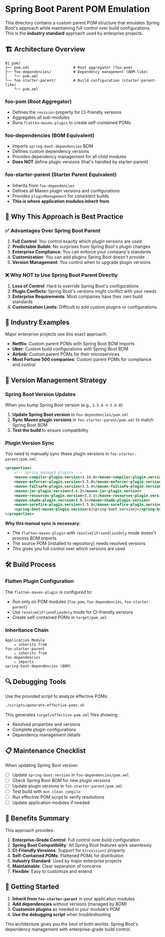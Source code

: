 # Spring Boot Parent POM Emulation

This directory contains a custom parent POM structure that emulates Spring Boot's approach while maintaining full control over build configurations. This is the **industry standard** approach used by enterprise projects.

## 🏗️ Architecture Overview

```none
01_pom/
├── pom.xml                    # Root aggregator (foo-pom)
├── foo-dependencies/          # Dependency management (BOM-like)
│   └── pom.xml
└── foo-starter-parent/        # Build configuration (starter-parent-like)
    └── pom.xml
```

### **foo-pom** (Root Aggregator)

- Defines the `revision` property for CI-friendly versions
- Aggregates all sub-modules
- Runs `flatten-maven-plugin` to create self-contained POMs

### **foo-dependencies** (BOM Equivalent)

- Imports `spring-boot-dependencies` BOM
- Defines custom dependency versions
- Provides dependency management for all child modules
- **Does NOT** define plugin versions (that's handled by starter-parent)

### **foo-starter-parent** (Starter Parent Equivalent)

- Inherits from `foo-dependencies`
- Defines all Maven plugin versions and configurations
- Provides `pluginManagement` for consistent builds
- **This is where application modules inherit from**

## 🎯 Why This Approach is Best Practice

### ✅ **Advantages Over Spring Boot Parent**

1. **Full Control**: You control exactly which plugin versions are used
2. **Predictable Builds**: No surprises from Spring Boot's plugin changes
3. **Enterprise Compliance**: You can enforce your company's standards
4. **Customization**: You can add plugins Spring Boot doesn't provide
5. **Version Management**: You control when to upgrade plugin versions

### ❌ **Why NOT to Use Spring Boot Parent Directly**

1. **Loss of Control**: Hard to override Spring Boot's configurations
2. **Plugin Conflicts**: Spring Boot's versions might conflict with your needs
3. **Enterprise Requirements**: Most companies have their own build standards
4. **Customization Limits**: Difficult to add custom plugins or configurations

## 🏢 Industry Examples

Major enterprise projects use this exact approach:

- **Netflix**: Custom parent POMs with Spring Boot BOM imports
- **Uber**: Custom build configurations with Spring Boot BOM
- **Airbnb**: Custom parent POMs for their microservices
- **Most Fortune 500 companies**: Custom parent POMs for compliance and control

## 🔄 Version Management Strategy

### **Spring Boot Version Updates**

When you bump Spring Boot version (e.g., `3.5.6` → `3.6.0`):

1. **Update Spring Boot version** in `foo-dependencies/pom.xml`
2. **Sync Maven plugin versions** in `foo-starter-parent/pom.xml` to match Spring Boot BOM
3. **Test the build** to ensure compatibility

### **Plugin Version Sync**

You need to manually sync these plugin versions in `foo-starter-parent/pom.xml`:

```xml
<properties>
    <!-- Spring managed plugins -->
    <maven-compiler-plugin.version>3.14.0</maven-compiler-plugin.version>
    <maven-enforcer-plugin.version>3.5.0</maven-enforcer-plugin.version>
    <maven-failsafe-plugin.version>3.5.4</maven-failsafe-plugin.version>
    <maven-jar-plugin.version>3.4.2</maven-jar-plugin.version>
    <maven-resources-plugin.version>3.3.1</maven-resources-plugin.version>
    <maven-shade-plugin.version>3.6.1</maven-shade-plugin.version>
    <maven-surefire-plugin.version>3.5.4</maven-surefire-plugin.version>
    <spring-boot-maven-plugin.version>${spring-boot.version}</spring-boot-maven-plugin.version>
</properties>
```

**Why this manual sync is necessary:**

- The `flatten-maven-plugin` with `resolveCiFriendliesOnly` mode doesn't process BOM imports
- The source POM (installed to repository) needs resolved versions
- This gives you full control over which versions are used

## 🛠️ Build Process

### **Flatten Plugin Configuration**

The `flatten-maven-plugin` is configured to:

- Run only on POM modules (`foo-pom`, `foo-dependencies`, `foo-starter-parent`)
- Use `resolveCiFriendliesOnly` mode for CI-friendly versions
- Create self-contained POMs in `target/pom.xml`

### **Inheritance Chain**

```none
Application Module
    ↓ inherits from
foo-starter-parent
    ↓ inherits from
foo-dependencies
    ↓ imports
spring-boot-dependencies (BOM)
```

## 🔍 Debugging Tools

Use the provided script to analyze effective POMs:

```bash
./scripts/generate-effective-poms.sh
```

This generates `target/effective-pom.xml` files showing:

- Resolved properties and versions
- Complete plugin configurations
- Dependency management details

## 📋 Maintenance Checklist

When updating Spring Boot version:

- [ ] Update `spring-boot.version` in `foo-dependencies/pom.xml`
- [ ] Check Spring Boot BOM for new plugin versions
- [ ] Update plugin versions in `foo-starter-parent/pom.xml`
- [ ] Test build with `mvn clean compile`
- [ ] Run effective POM script to verify resolutions
- [ ] Update application modules if needed

## 🎉 Benefits Summary

This approach provides:

1. **Enterprise-Grade Control**: Full control over build configuration
2. **Spring Boot Compatibility**: All Spring Boot features work seamlessly
3. **CI-Friendly Versions**: Support for `${revision}` property
4. **Self-Contained POMs**: Flattened POMs for distribution
5. **Industry Standard**: Used by major enterprise projects
6. **Maintainable**: Clear separation of concerns
7. **Flexible**: Easy to customize and extend

## 🚀 Getting Started

1. **Inherit from `foo-starter-parent`** in your application modules
2. **Add dependencies** without versions (managed by BOM)
3. **Customize plugins** as needed in your module's POM
4. **Use the debugging script** when troubleshooting

This architecture gives you the best of both worlds: Spring Boot's dependency management with enterprise-grade build control.
